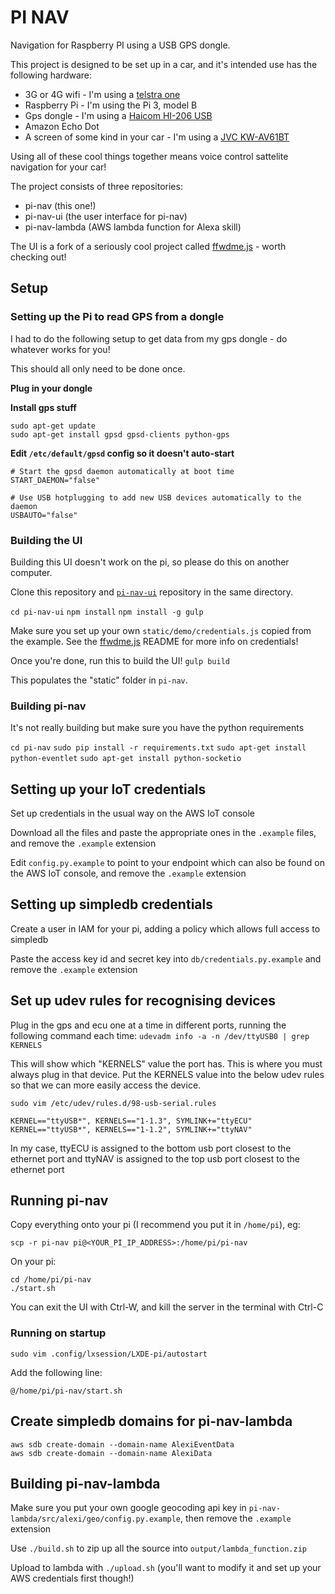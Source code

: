 # PI NAV
Navigation for Raspberry PI using a USB GPS dongle.

This project is designed to be set up in a car, and it's intended use has the following hardware:
- 3G or 4G wifi - I'm using a [telstra one](https://www.telstra.com.au/mobile-phones/prepaid-mobiles/telstra-pre-paid-4gx-wi-fi-with-car-kit#)
- Raspberry Pi - I'm using the Pi 3, model B
- Gps dongle - I'm using a [Haicom HI-206 USB](http://www.haicom.com.tw/GPS_Receivers/HI-206USB/Product.aspx)
- Amazon Echo Dot
- A screen of some kind in your car - I'm using a [JVC KW-AV61BT](http://support.jvc.com/consumer/product.jsp?modelId=MODL029190)

Using all of these cool things together means voice control sattelite navigation for your car!

The project consists of three repositories:
- pi-nav (this one!)
- pi-nav-ui (the user interface for pi-nav)
- pi-nav-lambda (AWS lambda function for Alexa skill)

The UI is a fork of a seriously cool project called [ffwdme.js](https://ffwdmejs.org/) - worth checking out!

## Setup

### Setting up the Pi to read GPS from a dongle

I had to do the following setup to get data from my gps dongle - do whatever works for you!

This should all only need to be done once.

__Plug in your dongle__

__Install gps stuff__
```
sudo apt-get update
sudo apt-get install gpsd gpsd-clients python-gps
```

__Edit `/etc/default/gpsd` config so it doesn't auto-start__
```
# Start the gpsd daemon automatically at boot time
START_DAEMON="false"

# Use USB hotplugging to add new USB devices automatically to the daemon
USBAUTO="false"
```

### Building the UI

Building this UI doesn't work on the pi, so please do this on another computer.

Clone this repository and [`pi-nav-ui`](https://github.com/cogwirrel/pi-nav-ui) repository in the same directory.

`cd pi-nav-ui`
`npm install`
`npm install -g gulp`

Make sure you set up your own `static/demo/credentials.js` copied from the example.
See the [ffwdme.js](https://github.com/ffwdme/ffwdme.js) README for more info on credentials!

Once you're done, run this to build the UI!
`gulp build`

This populates the "static" folder in `pi-nav`.

### Building pi-nav

It's not really building but make sure you have the python requirements

`cd pi-nav`
`sudo pip install -r requirements.txt`
`sudo apt-get install python-eventlet`
`sudo apt-get install python-socketio`

## Setting up your IoT credentials

Set up credentials in the usual way on the AWS IoT console

Download all the files and paste the appropriate ones in the `.example` files, and remove the `.example` extension

Edit `config.py.example` to point to your endpoint which can also be found on the AWS IoT console, and remove the `.example` extension

## Setting up simpledb credentials

Create a user in IAM for your pi, adding a policy which allows full access to simpledb

Paste the access key id and secret key into `db/credentials.py.example` and remove the `.example` extension

## Set up udev rules for recognising devices

Plug in the gps and ecu one at a time in different ports, running the following command each time:
`udevadm info -a -n /dev/ttyUSB0 | grep KERNELS`

This will show which "KERNELS" value the port has. This is where you must always plug in that device.
Put the KERNELS value into the below udev rules so that we can more easily access the device.

`sudo vim /etc/udev/rules.d/98-usb-serial.rules`

```
KERNEL=="ttyUSB*", KERNELS=="1-1.3", SYMLINK+="ttyECU"
KERNEL=="ttyUSB*", KERNELS=="1-1.2", SYMLINK+="ttyNAV"
```

In my case, ttyECU is assigned to the bottom usb port closest to the ethernet port
and ttyNAV is assigned to the top usb port closest to the ethernet port


## Running pi-nav

Copy everything onto your pi (I recommend you put it in `/home/pi`), eg:

`scp -r pi-nav pi@<YOUR_PI_IP_ADDRESS>:/home/pi/pi-nav`

On your pi:

```
cd /home/pi/pi-nav
./start.sh
```

You can exit the UI with Ctrl-W, and kill the server in the terminal with Ctrl-C

### Running on startup

`sudo vim .config/lxsession/LXDE-pi/autostart`

Add the following line:

`@/home/pi/pi-nav/start.sh`

## Create simpledb domains for pi-nav-lambda

```
aws sdb create-domain --domain-name AlexiEventData
aws sdb create-domain --domain-name AlexiData
```

## Building pi-nav-lambda

Make sure you put your own google geocoding api key in `pi-nav-lambda/src/alexi/geo/config.py.example`, then remove the `.example` extension

Use `./build.sh` to zip up all the source into `output/lambda_function.zip`

Upload to lambda with `./upload.sh` (you'll want to modify it and set up your AWS credentials first though!)



